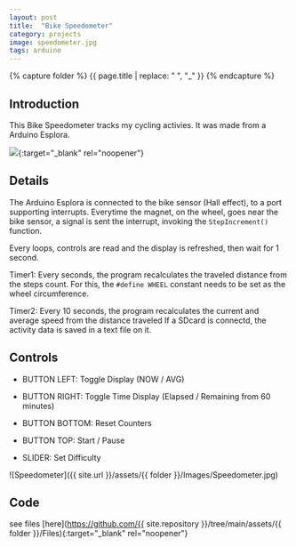 ```yaml
---
layout: post
title:  "Bike Speedometer"
category: projects
image: speedometer.jpg
tags: arduino 
---
```

{% capture folder %}
{{ page.title | replace: " ", "_" }}
{% endcapture %}

## Introduction ##
This Bike Speedometer tracks my cycling activies. It was made from a Arduino Esplora.
<!--more-->

[<img src='https://img.youtube.com/vi/MkDkZQN_Pis/0.jpg'>](https://www.youtube.com/watch?v=MkDkZQN_Pis){:target="_blank" rel="noopener"}

## Details ##

The Arduino Esplora is connected to the bike sensor (Hall effect), to a port supporting interrupts.
Everytime the magnet, on the wheel, goes near the bike sensor, a signal is sent the interrupt, invoking the `StepIncrement()` function.

Every loops, controls are read and the display is refreshed, then wait for 1 second.

Timer1: Every seconds, the program recalculates the traveled distance from the steps count.
For this, the `#define WHEEL` constant needs to be set as the wheel circumference.

Timer2: Every 10 seconds, the program recalculates the current and average speed from the distance traveled
If a SDcard is connectd, the activity data is saved in a text file on it.

## Controls ##

- BUTTON LEFT: Toggle Display (NOW / AVG)
- BUTTON RIGHT: Toggle Time Display (Elapsed / Remaining from 60 minutes)
- BUTTON BOTTOM: Reset Counters
- BUTTON TOP: Start / Pause

- SLIDER: Set Difficulty

![Speedometer]({{ site.url }}/assets/{{ folder }}/Images/Speedometer.jpg)

## Code ##
see files [here](https://github.com/{{ site.repository }}/tree/main/assets/{{ folder }}/Files){:target="_blank" rel="noopener"}
